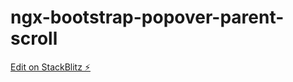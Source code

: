 # ngx-bootstrap-popover-parent-scroll

[Edit on StackBlitz ⚡️](https://stackblitz.com/edit/ngx-bootstrap-popover-parent-scroll)